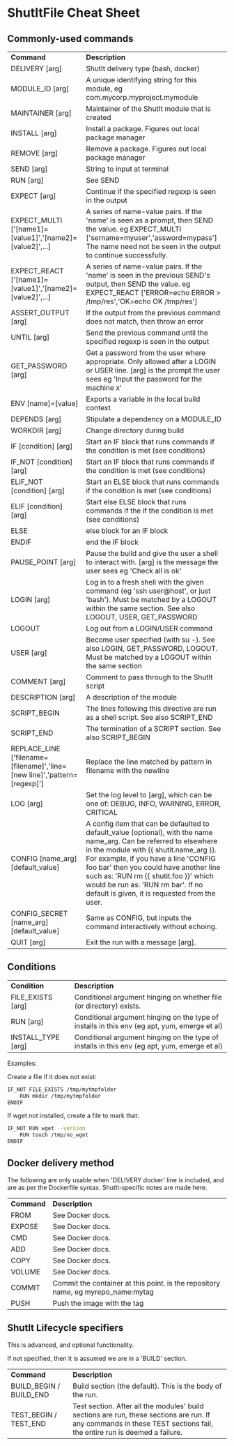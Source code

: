 # ShutItFile Cheat Sheet

## Commonly-used commands

<table>
<tr><td><b>Command</b></td><td><b>Description</b></td></tr>
<tr><td>DELIVERY [arg]             </td><td>ShutIt delivery type (bash, docker) </td></tr>
<tr><td>MODULE_ID [arg]            </td><td>A unique identifying string for this module, eg com.mycorp.myproject.mymodule </td></tr>
<tr><td>MAINTAINER [arg]           </td><td>Maintainer of the ShutIt module that is created </td></tr>
<tr><td>INSTALL [arg]              </td><td>Install a package. Figures out local package manager </td></tr>
<tr><td>REMOVE [arg]               </td><td>Remove a package. Figures out local package manager </td></tr>
<tr><td>SEND [arg]                 </td><td>String to input at terminal </td></tr>
<tr><td>RUN [arg]                  </td><td>See SEND </td></tr>
<tr><td>EXPECT [arg]               </td><td>Continue if the specified regexp is seen in the output </td></tr>
<tr><td>EXPECT_MULTI ['[name1]=[value1]','[name2]=[value2]',...]         </td><td>A series of name-value pairs. If the 'name' is seen as a prompt, then SEND the value. eg EXPECT_MULTI ['sername=myuser','assword=mypass'] The name need not be seen in the output to continue successfully.</td></tr>
<tr><td>EXPECT_REACT ['[name1]=[value1]','[name2]=[value2]',...]         </td><td>A series of name-value pairs. If the 'name' is seen in the previous SEND's output, then SEND the value. eg EXPECT_REACT ['ERROR=echo ERROR > /tmp/res','OK=echo OK /tmp/res']</td></tr>
<tr><td>ASSERT_OUTPUT [arg]        </td><td>If the output from the previous command does not match, then throw an error </td></tr>
<tr><td>UNTIL [arg]                </td><td>Send the previous command until the specified regexp is seen in the output </td></tr>
<tr><td>GET_PASSWORD [arg]         </td><td>Get a password from the user where appropriate.  Only allowed after a LOGIN or USER line. [arg] is the prompt the user sees eg 'Input the password for the machine x' </td></tr>
<tr><td>ENV [name]=[value]         </td><td>Exports a variable in the local build context </td></tr>
<tr><td>DEPENDS [arg]              </td><td>Stipulate a dependency on a MODULE_ID </td></tr>
<tr><td>WORKDIR [arg]              </td><td>Change directory during build </td></tr>
<tr><td>IF [condition] [arg]       </td><td>Start an IF block that runs commands if the condition is met (see conditions) </td></tr>
<tr><td>IF_NOT [condition] [arg]   </td><td>Start an IF block that runs commands if the condition is met (see conditions)  </td></tr>
<tr><td>ELIF_NOT [condition] [arg] </td><td>Start an ELSE block that runs commands if the condition is met (see conditions) </td></tr>
<tr><td>ELIF [condition] [arg]     </td><td>Start else ELSE block that runs commands if the if the condition is met (see conditions) </td></tr>
<tr><td>ELSE                       </td><td>else block for an IF block </td></tr>
<tr><td>ENDIF                      </td><td>end the IF block </td></tr>
<tr><td>PAUSE_POINT [arg]          </td><td>Pause the build and give the user a shell to interact with. [arg] is the message the user sees eg 'Check all is ok' </td></tr>
<tr><td>LOGIN [arg]                </td><td>Log in to a fresh shell with the given command (eg 'ssh user@host', or just 'bash'). Must be matched by a LOGOUT within the same section. See also LOGOUT, USER, GET_PASSWORD</td></tr>
<tr><td>LOGOUT                     </td><td>Log out from a LOGIN/USER command </td></tr>
<tr><td>USER [arg]                 </td><td>Become user specified (with su -). See also LOGIN, GET_PASSWORD, LOGOUT. Must be matched by a LOGOUT within the same section </td></tr>
<tr><td>COMMENT [arg]              </td><td>Comment to pass through to the ShutIt script </td></tr>
<tr><td>DESCRIPTION [arg]          </td><td>A description of the module </td></tr>
<tr><td>SCRIPT_BEGIN               </td><td>The lines following this directive are run as a shell script. See also SCRIPT_END </td></tr>
<tr><td>SCRIPT_END                 </td><td>The termination of a SCRIPT section. See also SCRIPT_BEGIN</td></tr>
<tr><td>REPLACE_LINE ['filename=[filename]','line=[new line]','pattern=[regexp]']         </td><td>Replace the line matched by pattern in filename with the newline</td></tr>
<tr><td>LOG [arg]                  </td><td>Set the log level to [arg], which can be one of: DEBUG, INFO, WARNING, ERROR, CRITICAL</td></tr>
<tr><td>CONFIG [name_arg] [default_value]    </td><td>A config item that can be defaulted to default_value (optional), with the name name_arg. Can be referred to elsewhere in the module with {{ shutit.name_arg }}. <br/>For example, if you have a line 'CONFIG foo bar' then you could have another line such as: 'RUN rm {{ shutit.foo }}' which would be run as: 'RUN rm bar'. If no default is given, it is requested from the user.</td></tr>
<tr><td>CONFIG_SECRET [name_arg] [default_value]    </td><td>Same as CONFIG, but inputs the command interactively without echoing.</td></tr>
<tr><td>QUIT [arg]                 </td><td>Exit the run with a message [arg].</td></tr>
</table>

## Conditions

<table>
<tr><td><b>Condition</b></td><td><b>Description</b></td></tr>
<tr><td>FILE_EXISTS [arg]</td><td>Conditional argument hinging on whether file (or directory) exists.</td></tr>
<tr><td>RUN [arg]</td><td>Conditional argument hinging on the type of installs in this env (eg apt, yum, emerge et al)</td></tr>
<tr><td>INSTALL_TYPE [arg]</td><td>Conditional argument hinging on the type of installs in this env (eg apt, yum, emerge et al)</td></tr>
</table>

Examples:

Create a file if it does not exist:

```bash
IF_NOT FILE_EXISTS /tmp/mytmpfolder
	RUN mkdir /tmp/mytmpfolder
ENDIF
```

If wget not installed, create a file to mark that:

```bash
IF_NOT RUN wget --version
	RUN touch /tmp/no_wget
ENDIF
```


## Docker delivery method

The following are only usable when 'DELIVERY docker' line is included,
and are as per the Dockerfile syntax. ShutIt-specific notes are made here.

<table>
<tr><td><b>Command</b></td><td><b>Description</b></td></tr>
<tr><td>FROM         </td><td>See Docker docs.</td></tr>
<tr><td>EXPOSE       </td><td>See Docker docs.</td></tr>
<tr><td>CMD          </td><td>See Docker docs.</td></tr>
<tr><td>ADD          </td><td>See Docker docs.</td></tr>
<tr><td>COPY         </td><td>See Docker docs.</td></tr>
<tr><td>VOLUME       </td><td>See Docker docs.</td></tr>
<tr><td>COMMIT <arg1></td><td>Commit the container at this point. <arg1> is the repository name, eg myrepo_name:mytag </td></tr>
<tr><td>PUSH   <arg1></td><td>Push the image with the tag <arg1> </td></tr>
</table>

## ShutIt Lifecycle specifiers

This is advanced, and optional functionality.

If not specified, then it is assumed we are in a 'BUILD' section.

<table>
<tr><td><b>Command</b></td><td><b>Description</b></td></tr>
<tr><td>BUILD_BEGIN / BUILD_END </td><td>Build section (the default). This is the body of the run.</td></tr>
<tr><td>TEST_BEGIN / TEST_END   </td><td>Test section. After all the modules' build sections are run, these sections are run. If any commands in these TEST sections fail, the entire run is deemed a failure.</td></tr>
</table>
